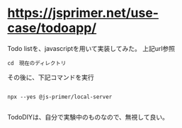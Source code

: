 
 # https://jsprimer.net/use-case/todoapp/

Todo listを、javascriptを用いて実装してみた。
上記url参照

```サーバーを起動するにはまず、ディレクトリの設定
cd　現在のディレクトリ

```

その後に、下記コマンドを実行


```

npx --yes @js-primer/local-server  


```

TodoDIYは、自分で実験中のものなので、無視して良い。